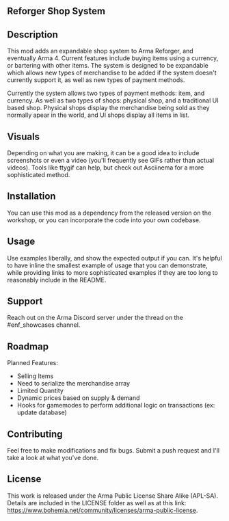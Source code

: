 ## Reforger Shop System

## Description
This mod adds an expandable shop system to Arma Reforger, and eventually Arma 4. Current features include buying items using a currency, or bartering with other items. The system is designed to be expandable which allows new types of merchandise to be added if the system doesn't currently support it, as well as new types of payment methods. 

Currently the system allows two types of payment methods: item, and currency. As well as two types of shops: physical shop, and a traditional UI based shop. Physical shops display the merchandise being sold as they normally apear in the world, and UI shops display all items in list.

## Visuals
Depending on what you are making, it can be a good idea to include screenshots or even a video (you'll frequently see GIFs rather than actual videos). Tools like ttygif can help, but check out Asciinema for a more sophisticated method.

## Installation
You can use this mod as a dependency from the released version on the workshop, or you can incorporate the code into your own codebase.

## Usage
Use examples liberally, and show the expected output if you can. It's helpful to have inline the smallest example of usage that you can demonstrate, while providing links to more sophisticated examples if they are too long to reasonably include in the README.

## Support
Reach out on the Arma Discord server under the thread on the #enf_showcases channel.

## Roadmap
Planned Features:
 - Selling Items
  - Need to serialize the merchandise array
 - Limited Quantity
  - Dynamic prices based on supply & demand
 - Hooks for gamemodes to perform additional logic on transactions (ex: update database)

## Contributing
Feel free to make modifications and fix bugs. Submit a push request and I'll take a look at what you've done.

## License
This work is released under the Arma Public License Share Alike (APL-SA). Details are included in the LICENSE folder as well as at this link: https://www.bohemia.net/community/licenses/arma-public-license.